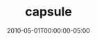 ---
layout: post
title: 'capsule'
date: '2010-05-01T00:00:00-05:00'
tags: 
- drawing
tumblr_url: http://blog.zachtemkin.us/post/58983932883/capsule
categories: blog
img: 
- "/assets/img/blog_images/capsule.jpg" 
---